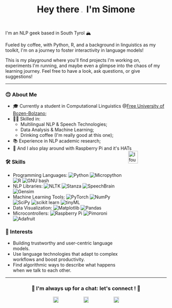 <h1 align='center'>Hey there<img  src="https://media3.giphy.com/media/7MObdCmkdgKYcwW6yM/giphy.gif" width=3% height=1%/> I'm Simone</h1>



I'm an NLP geek based in South Tyrol 🏔️


Fueled by coffee, with Python, R, and a background in linguistics as my toolkit, I'm on a journey to foster interactivity in language models!

This is my playground where you'll find projects I'm working on, experiments I'm running, and maybe even a glimpse into the chaos of my learning journey. Feel free to have a look, ask questions, or give suggestions!

-------------------------------------------------------

### 🙃 About Me

- 🎓 Currently a student in Computational Linguistics @[Free University of Bozen-Bolzano](https://www.unibz.it/);
- 👨‍💻 Skilled in:
    - Multilingual NLP & Speech Technologies;
    - Data Analysis & Machine Learning; 
    - Drinking coffee (I'm really good at this one);
- 📚 Experience in NLP academic research;
- 🍇 And I also play around with Raspberry Pi and it's HATs <img align='right' src="https://media3.giphy.com/media/XFuiuyhwJxokweI9Az/giphy.gif" alt='I found out I can turn coffee into code' width=25% height=10%/>



### 🛠 Skills

- Programming Languages:
  ![Python](https://img.shields.io/badge/Python-blue?logo=python&logoColor=yellow)
  ![Micropython](https://img.shields.io/badge/MicroPython-grey?logo=micropython&logoColor=white)
  ![R](https://img.shields.io/badge/R-white?logo=r&logoColor=blue)
  ![GNU bash](https://img.shields.io/badge/bash-grey?logo=gnubash&logoColor=white)
- NLP Libraries:
  ![NLTK](https://img.shields.io/badge/NLTK-white?logo=stanza&logoColor=blue)
  ![Stanza](https://img.shields.io/badge/Stanza-red?logo=stanza&logoColor=blue)
  ![SpeechBrain](https://img.shields.io/badge/SpeechBrain-blue?logo=stanza&logoColor=blue)
  ![Gensim](https://img.shields.io/badge/Gensim-purple?logo=stanza&logoColor=blue)
- Machine Learning Tools:
  ![PyTorch](https://img.shields.io/badge/PyTorch-orange?logo=pytorch)
  ![NumPy](https://img.shields.io/badge/NumPy-blue?logo=numpy)
  ![SciPy](https://img.shields.io/badge/SciPy-grey?logo=scipy)
  ![scikit learn](https://img.shields.io/badge/scikit%20learn-blue?logo=scikitlearn)
  ![tinyML](https://img.shields.io/badge/tinyML-orange?logo=tinyml)
- Data Visualization:
  ![Matplotlib](https://img.shields.io/badge/Matplotlib-grey?logo=matplotlib)
  ![Pandas](https://img.shields.io/badge/pandas-purple?logo=pandas)
- Microcontrollers:
  ![Raspberry Pi](https://img.shields.io/badge/Raspberry-violet?logo=raspberrypi)
  ![Pimoroni](https://img.shields.io/badge/Pimoroni-red?)
  ![Adafruit](https://img.shields.io/badge/Adafruit-grey?logo=adafruit)



### 🔭 Interests
- Building trustworthy and user-centric language models.
- Use language technologies that adapt to complex workflows and boost productivity.
- Find algorithmic ways to describe what happens when we talk to each other.

-------------------------------------------------------

<h3 align='center'> 🤝 I'm always up for a chat: let's connect ! 🤝</h3>
<p align='center'>
    <a href=https://it.linkedin.com/in/simone-ciciliano-688173261>
    <img src="https://media3.giphy.com/media/HQTYdpx1yhxWpugAi2/giphy.gif" alt='my linkedin account' width=18% height=7%/></a>
    <a href=mailto:cicilianonlp@gmail.com>
    <img src="https://media3.giphy.com/media/iPRtIf0OlGlSnNfV7W/giphy.gif" alt='my email address' width=18% height=7%/></a>
    <a href=mailto:simone.ciciliano@student.unibz.it>
    <img src="https://media3.giphy.com/media/mVoZeSPYplfA1nlKGi/giphy.gif" alt='my university email address' width=18% height=7%/></a>
</p>
